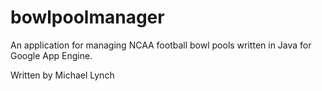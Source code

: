 bowlpoolmanager
===============

An application for managing NCAA football bowl pools written in Java for Google App Engine.

Written by Michael Lynch

